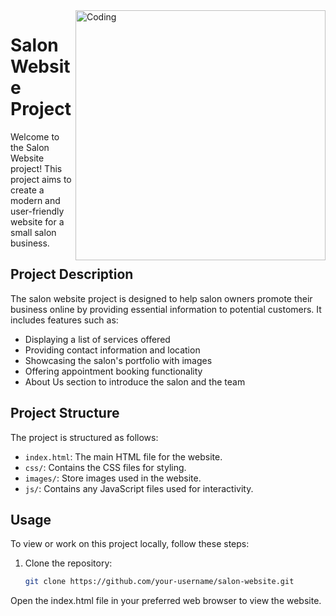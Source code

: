 <img align="right" alt="Coding" width="400" src="https://freegifimg.com/thumbnail/hairdresser/71660-hairdresser-download-free-image.gif">


# Salon Website Project

Welcome to the Salon Website project! This project aims to create a modern and user-friendly website for a small salon business.

## Project Description

The salon website project is designed to help salon owners promote their business online by providing essential information to potential customers. It includes features such as:

- Displaying a list of services offered
- Providing contact information and location
- Showcasing the salon's portfolio with images
- Offering appointment booking functionality
- About Us section to introduce the salon and the team

## Project Structure

The project is structured as follows:

- `index.html`: The main HTML file for the website.
- `css/`: Contains the CSS files for styling.
- `images/`: Store images used in the website.
- `js/`: Contains any JavaScript files used for interactivity.

## Usage

To view or work on this project locally, follow these steps:

1. Clone the repository:

   ```bash
   git clone https://github.com/your-username/salon-website.git

Open the index.html file in your preferred web browser to view the website.
